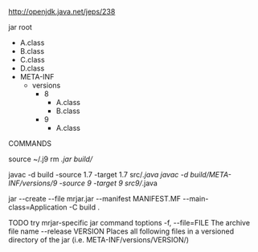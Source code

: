 

http://openjdk.java.net/jeps/238


jar root
  - A.class
  - B.class
  - C.class
  - D.class
  - META-INF
     - versions
        - 8
           - A.class
           - B.class
        - 9
           - A.class

COMMANDS

source ~/.j9
rm *.jar build/*

javac -d build -source 1.7 -target 1.7 src/*.java
javac -d build/META-INF/versions/9 -source 9 -target 9 src9/*.java

jar --create --file mrjar.jar --manifest MANIFEST.MF --main-class=Application -C build .


TODO try mrjar-specific jar command toptions
  -f, --file=FILE            The archive file name
      --release VERSION      Places all following files in a versioned directory
                             of the jar (i.e. META-INF/versions/VERSION/)








